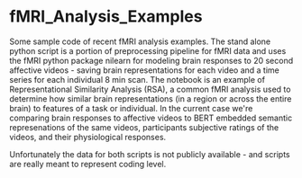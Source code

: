 # fMRI_Analysis_Examples
Some sample code of recent fMRI analysis examples. The stand alone python script is a portion of preprocessing pipeline for fMRI data and uses the fMRI python package nilearn for modeling brain responses to 20 second affective videos - saving brain representations for each video and a time series for each individual 8 min scan.  The notebook is an example of Representational Similarity Analysis (RSA), a common fMRI analysis used to determine how similar brain representations (in a region or across the entire brain) to features of a task or individual.  In the current case we're comparing brain responses to affective videos to BERT embedded semantic represenations of the same videos, participants subjective ratings of the videos, and their physiological responses.

Unfortunately the data for both scripts is not publicly available - and scripts are really meant to represent coding level.
